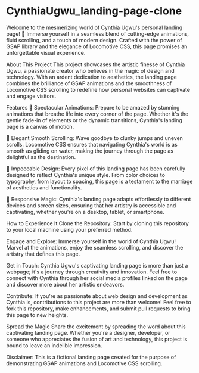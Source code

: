# CynthiaUgwu_landing-page-clone

Welcome to the mesmerizing world of Cynthia Ugwu's personal landing page! 🚀 Immerse yourself in a seamless blend of cutting-edge animations, fluid scrolling, and a touch of modern design. Crafted with the power of GSAP library and the elegance of Locomotive CSS, this page promises an unforgettable visual experience.

About This Project
This project showcases the artistic finesse of Cynthia Ugwu, a passionate creator who believes in the magic of design and technology. With an ardent dedication to aesthetics, the landing page combines the brilliance of GSAP animations and the smoothness of Locomotive CSS scrolling to redefine how personal websites can captivate and engage visitors.

Features
🎥 Spectacular Animations: Prepare to be amazed by stunning animations that breathe life into every corner of the page. Whether it's the gentle fade-in of elements or the dynamic transitions, Cynthia's landing page is a canvas of motion.

📜 Elegant Smooth Scrolling: Wave goodbye to clunky jumps and uneven scrolls. Locomotive CSS ensures that navigating Cynthia's world is as smooth as gliding on water, making the journey through the page as delightful as the destination.

🎨 Impeccable Design: Every pixel of this landing page has been carefully designed to reflect Cynthia's unique style. From color choices to typography, from layout to spacing, this page is a testament to the marriage of aesthetics and functionality.

📱 Responsive Magic: Cynthia's landing page adapts effortlessly to different devices and screen sizes, ensuring that her artistry is accessible and captivating, whether you're on a desktop, tablet, or smartphone.

How to Experience It
Clone the Repository: Start by cloning this repository to your local machine using your preferred method.

Engage and Explore: Immerse yourself in the world of Cynthia Ugwu! Marvel at the animations, enjoy the seamless scrolling, and discover the artistry that defines this page.

Get in Touch:
Cynthia Ugwu's captivating landing page is more than just a webpage; it's a journey through creativity and innovation. Feel free to connect with Cynthia through her social media profiles linked on the page and discover more about her artistic endeavors.

Contribute:
If you're as passionate about web design and development as Cynthia is, contributions to this project are more than welcome! Feel free to fork this repository, make enhancements, and submit pull requests to bring this page to new heights.

Spread the Magic
Share the excitement by spreading the word about this captivating landing page. Whether you're a designer, developer, or someone who appreciates the fusion of art and technology, this project is bound to leave an indelible impression.

Disclaimer: This is a fictional landing page created for the purpose of demonstrating GSAP animations and Locomotive CSS scrolling. 




